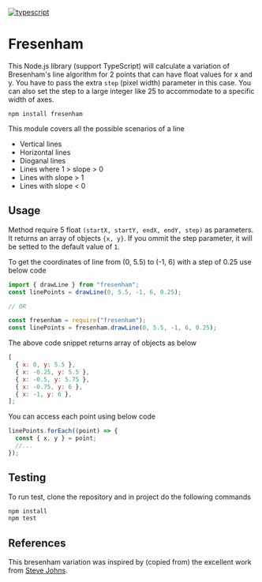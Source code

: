 [![typescript](https://camo.githubusercontent.com/56e4a1d9c38168bd7b1520246d6ee084ab9abbbb/68747470733a2f2f62616467656e2e6e65742f62616467652f69636f6e2f547970655363726970743f69636f6e3d74797065736372697074266c6162656c266c6162656c436f6c6f723d626c756526636f6c6f723d353535353535)](https://www.typescriptlang.org/)

# Fresenham

This Node.js library (support TypeScript) will calculate a variation of Bresenham's line algorithm for 2 points that can have float values for x and y. You have to pass the extra `step` (pixel width) parameter in this case. You can also set the step to a large integer like 25 to accommodate to a specific width of axes.

    npm install fresenham

This module covers all the possible scenarios of a line

- Vertical lines
- Horizontal lines
- Dioganal lines
- Lines where 1 > slope > 0
- Lines with slope > 1
- Lines with slope < 0

## Usage

Method require 5 float `(startX, startY, endX, endY, step)` as parameters. It returns an array of objects `{x, y}`. If you ommit the step parameter, it will be setted to the default value of `1`.

To get the coordinates of line from (0, 5.5) to (-1, 6) with a step of 0.25 use below code

```js
import { drawLine } from "fresenham";
const linePoints = drawLine(0, 5.5, -1, 6, 0.25);

// OR

const fresenham = require("fresenham");
const linePoints = fresenham.drawLine(0, 5.5, -1, 6, 0.25);
```

The above code snippet returns array of objects as below

```js
[
  { x: 0, y: 5.5 },
  { x: -0.25, y: 5.5 },
  { x: -0.5, y: 5.75 },
  { x: -0.75, y: 6 },
  { x: -1, y: 6 },
];
```

You can access each point using below code

```js
linePoints.forEach((point) => {
  const { x, y } = point;
  //...
});
```

## Testing

To run test, clone the repository and in project do the following commands

```sh
npm install
npm test
```

## References

This bresenham variation was inspired by (copied from) the excellent work from [Steve Johns](https://www.middle-engine.com/blog/posts/2020/07/28/bresenhams-line-algorithm).

